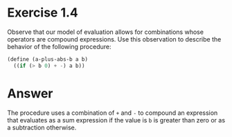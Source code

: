 # Exercise 1.4

Observe that our model of evaluation allows for combinations whose operators are
compound expressions. Use this observation to describe the behavior of the
following procedure:

```scheme
(define (a-plus-abs-b a b)
  ((if (> b 0) + -) a b))
```

# Answer

The procedure uses a combination of `+` and `-` to compound an expression that evaluates as a sum expression if the value is `b` is greater than zero or as a subtraction otherwise.
